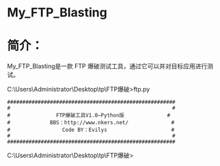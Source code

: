 My_FTP_Blasting
===============
简介：
===============

My_FTP_Blasting是一款 FTP 爆破测试工具，通过它可以并对目标应用进行测试。



C:\Users\Administrator\Desktop\tp\FTP爆破>ftp.py

    #######################################################
    #                                                     #
    #               FTP爆破工具V1.0—Python版              #
    #             BBS：http://www.nkers.net/              #
    #                 Code BY：Evilys                     #
    #                                                     #
    #######################################################


C:\Users\Administrator\Desktop\tp\FTP爆破>



